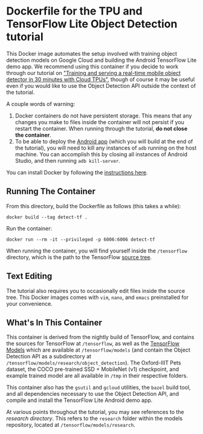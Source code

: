 # Dockerfile for the TPU and TensorFlow Lite Object Detection tutorial

This Docker image automates the setup involved with training
object detection models on Google Cloud and building the Android TensorFlow Lite
demo app. We recommend using this container if you decide to work through our
tutorial on ["Training and serving a real-time mobile object detector in
30 minutes with Cloud TPUs"](https://medium.com/tensorflow/training-and-serving-a-realtime-mobile-object-detector-in-30-minutes-with-cloud-tpus-b78971cf1193), though of course it may be useful even if you would
like to use the Object Detection API outside the context of the tutorial.

A couple words of warning:

1. Docker containers do not have persistent storage. This means that any changes
   you make to files inside the container will not persist if you restart
   the container. When running through the tutorial,
   **do not close the container**.
2. To be able to deploy the [Android app](
   https://github.com/tensorflow/examples/tree/master/lite/examples/object_detection/android)
   (which you will build at the end of the tutorial),
   you will need to kill any instances of `adb` running on the host machine. You
   can accomplish this by closing all instances of Android Studio, and then
   running `adb kill-server`.

You can install Docker by following the [instructions here](
https://docs.docker.com/install/).

## Running The Container

From this directory, build the Dockerfile as follows (this takes a while):

```
docker build --tag detect-tf .
```

Run the container:

```
docker run --rm -it --privileged -p 6006:6006 detect-tf
```

When running the container, you will find yourself inside the `/tensorflow`
directory, which is the path to the TensorFlow [source
tree](https://github.com/tensorflow/tensorflow).

## Text Editing

The tutorial also
requires you to occasionally edit files inside the source tree.
This Docker images comes with `vim`, `nano`, and `emacs` preinstalled for your
convenience.

## What's In This Container

This container is derived from the nightly build of TensorFlow, and contains the
sources for TensorFlow at `/tensorflow`, as well as the
[TensorFlow Models](https://github.com/tensorflow/models) which are available at
`/tensorflow/models` (and contain the Object Detection API as a subdirectory
at `/tensorflow/models/research/object_detection`).
The Oxford-IIIT Pets dataset, the COCO pre-trained SSD + MobileNet (v1)
checkpoint, and example
trained model are all available in `/tmp` in their respective folders.

This container also has the `gsutil` and `gcloud` utilities, the `bazel` build
tool, and all dependencies necessary to use the Object Detection API, and
compile and install the TensorFlow Lite Android demo app.

At various points throughout the tutorial, you may see references to the
*research directory*.  This refers to the `research` folder within the
models repository, located at
`/tensorflow/models/research`.
